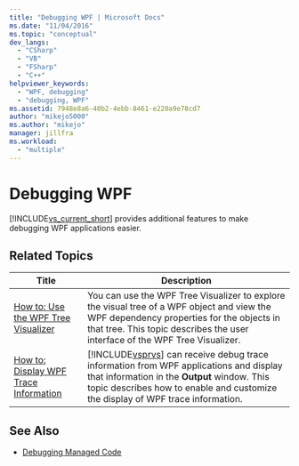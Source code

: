 ```yaml
---
title: "Debugging WPF | Microsoft Docs"
ms.date: "11/04/2016"
ms.topic: "conceptual"
dev_langs:
  - "CSharp"
  - "VB"
  - "FSharp"
  - "C++"
helpviewer_keywords:
  - "WPF, debugging"
  - "debugging, WPF"
ms.assetid: 7948e8a6-40b2-4ebb-8461-e220a9e78cd7
author: "mikejo5000"
ms.author: "mikejo"
manager: jillfra
ms.workload:
  - "multiple"
---
```

# Debugging WPF
[!INCLUDE[vs_current_short](../code-quality/includes/vs_current_short_md.md)] provides additional features to make debugging WPF applications easier.

## Related Topics

| Title | Description |
| - | - |
| [How to: Use the WPF Tree Visualizer](../debugger/how-to-use-the-wpf-tree-visualizer.md) | You can use the WPF Tree Visualizer to explore the visual tree of a WPF object and view the WPF dependency properties for the objects in that tree. This topic describes the user interface of the WPF Tree Visualizer. |
| [How to: Display WPF Trace Information](../debugger/how-to-display-wpf-trace-information.md) | [!INCLUDE[vsprvs](../code-quality/includes/vsprvs_md.md)] can receive debug trace information from WPF applications and display that information in the **Output** window. This topic describes how to enable and customize the display of WPF trace information. |

## See Also
- [Debugging Managed Code](../debugger/debugging-managed-code.md)